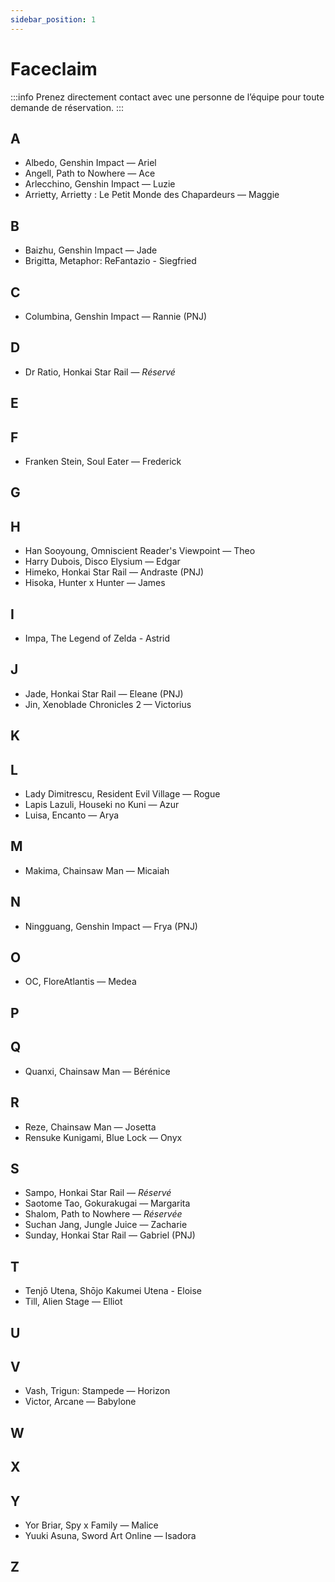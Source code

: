 ```yaml
---
sidebar_position: 1
---
```


# Faceclaim
:::info
Prenez directement contact avec une personne de l’équipe pour toute demande de réservation.
:::

## A

- Albedo, Genshin Impact — Ariel
- Angell, Path to Nowhere — Ace
- Arlecchino, Genshin Impact — Luzie
- Arrietty, Arrietty : Le Petit Monde des Chapardeurs — Maggie

## B

- Baizhu, Genshin Impact — Jade
- Brigitta, Metaphor: ReFantazio - Siegfried

## C

- Columbina, Genshin Impact — Rannie (PNJ)

## D

- Dr Ratio, Honkai Star Rail — *Réservé*

## E

## F

- Franken Stein, Soul Eater — Frederick

## G

## H

- Han Sooyoung, Omniscient Reader's Viewpoint — Theo
- Harry Dubois, Disco Elysium — Edgar
- Himeko, Honkai Star Rail — Andraste (PNJ)
- Hisoka, Hunter x Hunter — James

## I

- Impa, The Legend of Zelda - Astrid

## J

- Jade, Honkai Star Rail — Eleane (PNJ)
- Jin, Xenoblade Chronicles 2 — Victorius

## K

## L

- Lady Dimitrescu, Resident Evil Village — Rogue
- Lapis Lazuli, Houseki no Kuni — Azur
- Luisa, Encanto — Arya

## M

- Makima, Chainsaw Man — Micaiah

## N

- Ningguang, Genshin Impact — Frya (PNJ)

## O

- OC, FloreAtlantis — Medea

## P

## Q

- Quanxi, Chainsaw Man — Bérénice

## R

- Reze, Chainsaw Man — Josetta
- Rensuke Kunigami, Blue Lock — Onyx

## S

- Sampo, Honkai Star Rail — *Réservé*
- Saotome Tao, Gokurakugai — Margarita
- Shalom, Path to Nowhere — *Réservée*
- Suchan Jang, Jungle Juice — Zacharie
- Sunday, Honkai Star Rail — Gabriel (PNJ)

## T

- Tenjō Utena, Shōjo Kakumei Utena - Eloise
- Till, Alien Stage — Elliot

## U

## V

- Vash, Trigun: Stampede — Horizon
- Victor, Arcane — Babylone

## W

## X

## Y

- Yor Briar, Spy x Family — Malice
- Yuuki Asuna, Sword Art Online — Isadora

## Z